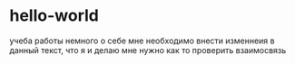 # hello-world
учеба работы
немного о себе
мне необходимо внести изменнеия в данный текст, что я и делаю
мне нужно как то проверить взаимосвязь
